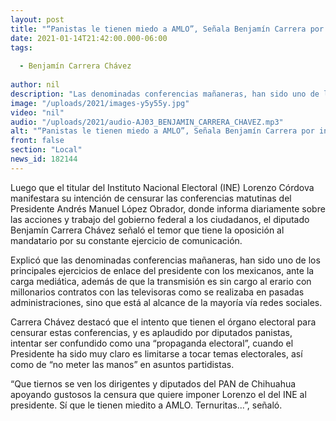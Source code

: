 ```yaml
---
layout: post
title: "“Panistas le tienen miedo a AMLO”, Señala Benjamín Carrera por intento de censura"
date: 2021-01-14T21:42:00.000-06:00
tags:
  
  - Benjamín Carrera Chávez
  
author: nil
description: "Las denominadas conferencias mañaneras, han sido uno de los principales ejercicios de enlace del presidente con los mexicanos"
image: "/uploads/2021/images-y5y55y.jpg"
video: "nil"
audio: "/uploads/2021/audio-AJ03_BENJAMIN_CARRERA_CHAVEZ.mp3"
alt: "“Panistas le tienen miedo a AMLO”, Señala Benjamín Carrera por intento de censura"
front: false
section: "Local"
news_id: 182144
---
```


Luego que el titular del Instituto Nacional Electoral (INE) Lorenzo Córdova manifestara su intención de censurar las conferencias matutinas del Presidente Andrés Manuel López Obrador, donde informa diariamente sobre las acciones y trabajo del gobierno federal a los ciudadanos, el diputado Benjamín Carrera Chávez señaló el temor que tiene la oposición al mandatario por su constante ejercicio de comunicación.

Explicó que las denominadas conferencias mañaneras, han sido uno de los principales ejercicios de enlace del presidente con los mexicanos, ante la carga mediática, además de que la transmisión es sin cargo al erario con millonarios contratos con las televisoras como se realizaba en pasadas administraciones, sino que está al alcance de la mayoría vía redes sociales.

Carrera Chávez destacó que el intento que tienen el órgano electoral para censurar estas conferencias, y es aplaudido por diputados panistas, intentar ser confundido como una “propaganda electoral”, cuando el Presidente ha sido muy claro es limitarse a tocar temas electorales, así como de “no meter las manos” en asuntos partidistas.

“Que tiernos se ven los dirigentes y diputados del PAN de Chihuahua apoyando gustosos la censura que quiere imponer Lorenzo el del INE al presidente. Sí que le tienen miedito a AMLO. Ternuritas...”, señaló.